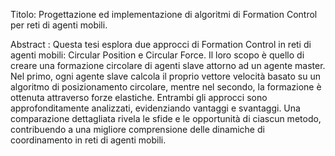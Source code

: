 Titolo: 
Progettazione ed implementazione di algoritmi di Formation Control per reti di agenti mobili.

Abstract : 
Questa tesi esplora due approcci di Formation Control in reti di agenti mobili:
Circular Position e Circular Force. Il loro scopo è quello di creare una formazione
circolare di agenti slave attorno ad un agente master.
Nel primo, ogni agente slave calcola il proprio vettore velocità basato su un algoritmo di
posizionamento circolare, mentre nel secondo, la formazione è ottenuta attraverso forze
elastiche. Entrambi gli approcci sono approfonditamente analizzati, evidenziando vantaggi
e svantaggi. Una comparazione dettagliata rivela le sfide e le opportunità di ciascun
metodo, contribuendo a una migliore comprensione delle dinamiche di coordinamento in
reti di agenti mobili.
